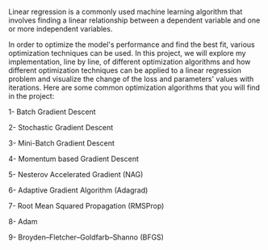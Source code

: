 Linear regression is a commonly used machine learning algorithm that involves
finding a linear relationship between a dependent variable and one or more independent variables.



In order to optimize the model's performance and find the best fit, 
various optimization techniques can be used.
In this project, we will explore my implementation, line by line, of different optimization algorithms
and how different optimization techniques can be applied to a linear regression problem
and visualize the change of the loss and parameters' values with iterations.
Here are some common optimization algorithms that you will find in the project:



1- Batch Gradient Descent

2- Stochastic Gradient Descent 

3- Mini-Batch Gradient Descent

4- Momentum based Gradient Descent

5- Nesterov Accelerated Gradient (NAG)

6- Adaptive Gradient Algorithm (Adagrad)

7- Root Mean Squared Propagation (RMSProp)

8- Adam

9- Broyden–Fletcher–Goldfarb–Shanno (BFGS)
